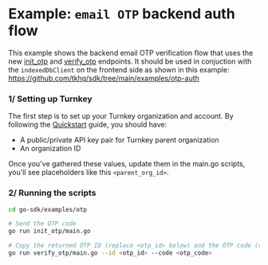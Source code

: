 # Example: `email OTP` backend auth flow

This example shows the backend email OTP verification flow that uses the new [init_otp](https://docs.turnkey.com/api-reference/activities/init-generic-otp) and [verify_otp](https://docs.turnkey.com/api-reference/activities/verify-generic-otp) endpoints.
It should be used in conjuction with the `indexedDbClient` on the frontend side as shown in this example:  https://github.com/tkhq/sdk/tree/main/examples/otp-auth

### 1/ Setting up Turnkey

The first step is to set up your Turnkey organization and account. By following the [Quickstart](https://docs.turnkey.com/getting-started/quickstart) guide, you should have:

- A public/private API key pair for Turnkey parent organization
- An organization ID

Once you've gathered these values, update them in the main.go scripts, you'll see placeholders like this `<parent_org_id>`.

### 2/ Running the scripts


```bash
cd go-sdk/examples/otp

# Send the OTP code
go run init_otp/main.go

# Copy the returned OTP ID (replace <otp_id> below) and the OTP code (replace <otp_code> below) received via email and run:
go run verify_otp/main.go --id <otp_id> --code <otp_code>
```